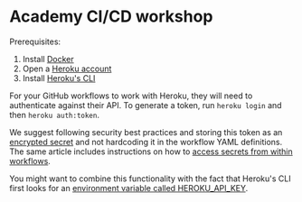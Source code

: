 # Academy CI/CD workshop

Prerequisites:
1. Install [Docker](https://docs.docker.com/get-docker/)
2. Open a [Heroku account](https://signup.heroku.com/)
3. Install [Heroku's CLI](https://devcenter.heroku.com/articles/heroku-cli)

For your GitHub workflows to work with Heroku, they will need to authenticate against their API. To generate a token, run `heroku login` and then `heroku auth:token`.

We suggest following security best practices and storing this token as an [encrypted secret](https://docs.github.com/en/actions/security-guides/encrypted-secrets#creating-encrypted-secrets-for-a-repository) and not hardcoding it in the workflow YAML definitions. The same article includes instructions on how to [access secrets from within workflows](https://docs.github.com/en/actions/security-guides/encrypted-secrets#using-encrypted-secrets-in-a-workflow).

You might want to combine this functionality with the fact that Heroku's CLI first looks for an [environment variable called HEROKU_API_KEY](https://devcenter.heroku.com/articles/authentication#api-token-storage).
